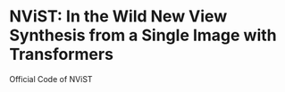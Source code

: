 # NViST: In the Wild New View Synthesis from a Single Image with Transformers

Official Code of NViST
